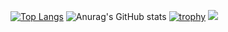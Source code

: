 [![Top Langs](https://github-readme-stats.vercel.app/api/top-langs/?username=takumi0703&theme=github_dark&langs_count=8&layout=compact)](https://github.com/takumi0703/github-readme-stats)
![Anurag's GitHub stats](https://github-readme-stats.vercel.app/api?username=takumi0703&theme=github_dark&show_icons=true&layout=compact)
[![trophy](https://github-profile-trophy.vercel.app/?username=takumi0703&theme=algolia&column=7)](https://github.com/takumi0703/github-profile-trophy)
![](https://github-profile-summary-cards.vercel.app/api/cards/profile-details?username=takumi0703&theme=default)



